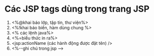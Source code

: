 # Các JSP tags dùng trong trang JSP
1. <%@khai báo lớp, tập tin, thư viện%>
2. <%!khai báo biến, hàm dùng chung %>
3. <% các lệnh java%>
4. <%=biểu thức in ra%>
5. <jsp:actionName (các hành động được đặt tên) />
6. <%--ghi chú trong jsp -->
